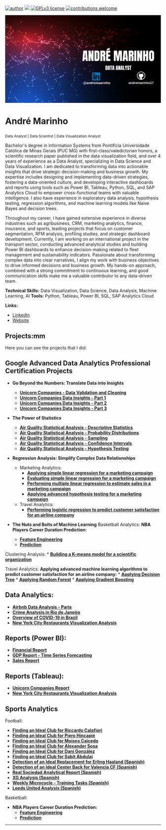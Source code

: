 [![author](https://img.shields.io/badge/author-andremaarinho-red.svg)](https://www.linkedin.com/in/andremaarinho/) [![](https://img.shields.io/badge/python-3.7+-blue.svg)](https://www.python.org/downloads/release/python-365/) [![GPLv3 license](https://img.shields.io/badge/License-GPLv3-blue.svg)](http://perso.crans.org/besson/LICENSE.html) [![contributions welcome](https://img.shields.io/badge/contributions-welcome-brightgreen.svg?style=flat)](https://github.com/carlosfab/data_science/issues)

<p align="center">
  <img src="https://raw.githubusercontent.com/andremarinho17/data_analytics_projects_en/refs/heads/main/banner.png" >
</p>

# André Marinho
<sub>Data Analyst | Data Scientist | Data Visualization Analyst</sub>

Bachelor's degree in Information Systems from Pontifícia Universidade Católica de Minas Gerais (PUC MG) with first-class/valedictorian honors, a scientific research paper published in the data visualization field, and over 4 years of experience as a Data Analyst, specializing in Data Science and Data Visualization. I am dedicated to transforming data into actionable insights that drive strategic decision-making and business growth. My expertise includes designing and implementing data-driven strategies, fostering a data-oriented culture, and developing interactive dashboards and reports using tools such as Power BI, Tableau, Python, SQL, and SAP Analytics Cloud to empower cross-functional teams with valuable intelligence. I also have experience in exploratory data analysis, hypothesis testing, regression algorithms, and machine learning models like Naive Bayes and decision trees.

Throughout my career, I have gained extensive experience in diverse industries such as agribusiness, CRM, marketing analytics, finance, insurance, and sports, leading projects that focus on customer segmentation, RFM analysis, profiling studies, and strategic dashboard development. Currently, I am working on an international project in the transport sector, conducting advanced analytical studies and building Power BI dashboards to enhance decision-making related to fleet management and sustainability indicators. Passionate about transforming complex data into clear narratives, I align my work with business objectives to drive informed decisions and business growth. My hands-on approach, combined with a strong commitment to continuous learning, and good communication skills make me a valuable contributor to any data-driven team.

**Technical Skills:** Data Visualization, Data Science, Data Analysis, Machine Learning, AI
**Tools:** Python, Tableau, Power BI, SQL, SAP Analytics Cloud

**Links:**
* [LinkedIn](https://www.linkedin.com/in/andremaarinho/)
* [Website](https://www.marinhodata.com/en)

## Projects:mm
Here you can see the projects that I did:

## Google Advanced Data Analytics Professional Certification Projects

* **Go Beyond the Numbers: Translate Data into Insights**
    * [**Unicorn Companies - Data Validation and Cleaning**](https://github.com/andremarinho17/data_analytics_projects_en/blob/main/Activity_Validate_and_clean_your_data.ipynb)
    * [**Unicorn Companies Data Insights - Part 1**](https://github.com/andremarinho17/data_analytics_projects_en/blob/main/Activity_Discover_what_is_in_your_dataset.ipynb)
    * [**Unicorn Companies Data Insights - Part 2**](https://github.com/andremarinho17/data_analytics_projects_en/blob/main/Activity_Structure_your_data_Andr%C3%A9_Marinho.ipynb)
    * [**Unicorn Companies Data Insights - Part 3**](https://colab.research.google.com/drive/17XRugth58lBcEx1aJ8HMz9Zg83t6TAdt?usp=sharing)
* **The Power of Statistics**
    * [**Air Quality Statistical Analysis - Descriptive Statistics**](https://github.com/andremarinho17/data_analytics_projects_en/blob/main/Activity_Explore_descriptive_statistics.ipynb)
    * [**Air Quality Statistical Analysis - Probability Distributions**](https://github.com/andremarinho17/data_analytics_projects_en/blob/main/Activity_Explore_probability_distributions_Andr%C3%A9_Marinho.ipynb)
    * [**Air Quality Statistical Analysis - Sampling**](https://github.com/andremarinho17/data_analytics_projects_en/blob/main/Activity_Explore_sampling_Andr%C3%A9_Marinho.ipynb)
    * [**Air Quality Statistical Analysis - Confidence Intervals**](https://github.com/andremarinho17/data_analytics_projects_en/blob/main/Activity_Explore_confidence_intervals_Andr%C3%A9_Marinho.ipynb)
    * [**Air Quality Statistical Analysis - Hypothesis Testing**](https://github.com/andremarinho17/data_analytics_projects_en/blob/main/Activity_Explore_hypothesis_testing_Andr%C3%A9_Marinho.ipynb)
* **Regression Analysis: Simplify Complex Data Relationships**
    * Marketing Analytics:
         * [**Applying simple linear regression for a marketing campaign**](https://github.com/andremarinho17/data_analytics_projects_en/blob/main/Activity_Run_simple_linear_regression.ipynb)
         * [**Evaluating simple linear regression for a marketing campaign**](https://github.com/andremarinho17/data_analytics_projects_en/blob/main/Activity_Evaluate_simple_linear_regression.ipynb)
         * [**Performing multiple linear regression to estimate sales in a marketing campaign**](https://github.com/andremarinho17/data_analytics_projects_en/blob/main/Activity_Perform_multiple_linear_regression.ipynb)
         * [**Applying advanced hypothesis testing for a marketing campaign**](https://github.com/andremarinho17/data_analytics_projects_en/blob/main/Activity_Hypothesis_testing_with_Python.ipynb)
    * Travel Analytics:
         * [**Performing logistic regression to predict customer satisfaction for an airline company**](https://github.com/andremarinho17/data_analytics_projects_en/blob/main/Activity_Perform_logistic_regression.ipynb)

* **The Nuts and Bolts of Machine Learning**
Basketball Analytics:
**NBA Players Career Duration Prediction:**
    * [**Feature Engineering**](https://github.com/andremarinho17/data_analytics_projects_en/blob/main/Activity_Perform_feature_engineering.ipynb)
    * [**Prediction**](https://github.com/andremarinho17/data_analytics_projects_en/blob/main/Activity_Build_a_Naive_Bayes_model.ipynb)
 
Clustering Analysis:
    * [**Building a K-means model for a scientific organization**](https://github.com/andremarinho17/data_analytics_projects_en/blob/main/Activity_Build_a_K_means_model.ipynb)

Travel Analytics:
**Applying advanced machine learning algorithms to predict customer satisfaction for an airline company:**
    * [**Applying Decision Tree**](https://github.com/andremarinho17/data_analytics_projects_en/blob/main/Activity_Build_a_decision_tree.ipynb)
    * [**Applying Random Forest**](https://github.com/andremarinho17/data_analytics_projects_en/blob/main/Activity_Build_a_random_forest_model_Andr%C3%A9_Marinho.ipynb)
    * [**Applying Gradient Boosting**](https://github.com/andremarinho17/data_analytics_projects_en/blob/main/Activity_Build_an_XGBoost_model_Andr%C3%A9_Marinho.ipynb)

## Data Analytics:
* [**Airbnb Data Analysis - Paris**](https://bit.ly/40grgjd)
* [**Crime Analysis in Rio de Janeiro**](https://bit.ly/4a3Berq)
* [**Overview of COVID-19 in Brazil**](https://www.marinhodata.com/en/panorama-do-covid-19)
* [**New York City Restaurants Visualization Analysis**](https://www.canva.com/design/DAGBjGwpLlM/Cd4tvJx20gTWktCl1iVVWw/view?utm_content=DAGBjGwpLlM&utm_campaign=designshare&utm_medium=link&utm_source=editor)
  
## Reports (Power BI):
* [**Financial Report**](https://bit.ly/474h4eQ)
* [**GDP Report - Time Series Forecasting**](https://bit.ly/44UBGEC)
* [**Sales Report**](https://bit.ly/43CFdXg)

## Reports (Tableau):
* [**Unicorn Companies Report**](https://public.tableau.com/app/profile/andr.marinho/viz/UnicornCompaniesReport/Dashboard1)
* [**New York City Restaurants Visualization Analysis**](https://public.tableau.com/app/profile/andr.marinho/viz/DataVizCourse-NYU-Module3-Exercise1/Dashboard1)

## Sports Analytics
Football:
* [**Finding an Ideal Club for Riccardo Calafiori**](https://www.canva.com/design/DAGK7S4W3gs/52TKZuzyiztnWumzQLznLA/view?utm_content=DAGK7S4W3gs&utm_campaign=designshare&utm_medium=link2&utm_source=uniquelinks&utlId=he99cfa9416)
* [**Finding an Ideal Club for Piero Hincapié**](https://www.canva.com/design/DAFSaGSqfM8/m87flxkrChCGPhcRoOlbGA/view?utm_content=DAFSaGSqfM8&utm_campaign=designshare&utm_medium=link&utm_source=publishsharelink)
* [**Finding an Ideal Club for Moises Caicedo**](https://www.canva.com/design/DAFRjBgEaBM/Bo2_3d4M6u0CdrdEFQdWdQ/view?utm_content=DAFRjBgEaBM&utm_campaign=designshare&utm_medium=link&utm_source=publishsharelink)
* [**Finding an Ideal Club for Alexander Sosa**](https://www.canva.com/design/DAFGgspoCgE/vH5y0IcylYrDIFPFGaAOwg/view?utm_content=DAFGgspoCgE&utm_campaign=designshare&utm_medium=link&utm_source=publishsharelink)
* [**Finding an Ideal Club for Dani González**](https://www.canva.com/design/DAFGa7HWqeA/Hx3vt41IzNMuK4uQlIDX-g/view?utm_content=DAFGa7HWqeA&utm_campaign=designshare&utm_medium=link&utm_source=publishsharelink)
* [**Finding an Ideal Club for Sabit Abdulai**](https://www.canva.com/design/DAFGUp0effk/MgShM5yZ4beeR0Na4xfzoA/view?utm_content=DAFGUp0effk&utm_campaign=designshare&utm_medium=link&utm_source=publishsharelink)
* [**Detection of an Ideal Replacement for Erling Haaland (Spanish)**](https://www.canva.com/design/DAFG34HPYZg/Y6Np5ilBxVHudPcmsRRR5g/view?utm_content=DAFG34HPYZg&utm_campaign=designshare&utm_medium=link&utm_source=publishsharelink)
* [**Detection of an Ideal Center Back for Valencia CF (Spanish)**](https://www.canva.com/design/DAFBibqKVV4/IswPA0QlDB2H-LsqkUm07g/view?utm_content=DAFBibqKVV4&utm_campaign=share_your_design&utm_medium=link&utm_source=shareyourdesignpanel)
* [**Real Sociedad Analytical Report (Spanish)**](https://www.canva.com/design/DAFC1wCrEWQ/OM09dBt1Mdn-jzDDx25VeA/view?utm_content=DAFC1wCrEWQ&utm_campaign=share_your_design&utm_medium=link&utm_source=shareyourdesignpanel)
* [**XG Analysis (Spanish)**](https://www.canva.com/design/DAE_e6LwCyY/Rl5SNCearHxUAR5gpOpXMA/watch?utm_content=DAE_e6LwCyY&utm_campaign=designshare&utm_medium=link&utm_source=publishsharelink)
* [**Weekly Microcycle - Training Tasks (Spanish)**](https://www.canva.com/design/DAFDtSyPbZ8/QDrBXxgC8lgAnA5yUovf8g/view?utm_content=DAFDtSyPbZ8&utm_campaign=designshare&utm_medium=link&utm_source=publishsharelink)
* [**Leeds United Analysis (Spanish)**](https://www.canva.com/design/DAEn8zdmubY/9qnwrtPT8YLeO67T_wkXew/view?utm_content=DAEn8zdmubY&utm_campaign=designshare&utm_medium=link&utm_source=sharebutton)
  
Basketball:
* **NBA Players Career Duration Prediction:**
    * [**Feature Engineering**](https://github.com/andremarinho17/data_analytics_projects_en/blob/main/Activity_Perform_feature_engineering.ipynb)
    * [**Prediction**](https://github.com/andremarinho17/data_analytics_projects_en/blob/main/Activity_Build_a_Naive_Bayes_model.ipynb)


---





